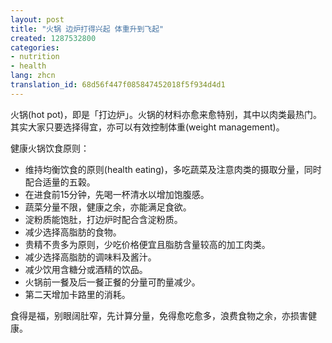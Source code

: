 ```yaml
---
layout: post
title: "火锅 边炉打得兴起 体重升到飞起"
created: 1287532800
categories:
- nutrition
- health
lang: zhcn
translation_id: 68d56f447f085847452018f5f934d4d1
---
```

<!--break-->
<p>火锅(hot pot)，即是「打边炉」。火锅的材料亦愈来愈特别，其中以肉类最热门。其实大家只要选择得宜，亦可以有效控制体重(weight management)。 </p>

<p>健康火锅饮食原则：</p>
<ul>
<li>维持均衡饮食的原则(health eating)，多吃蔬菜及注意肉类的摄取分量，同时配合适量的五榖。 </li>
<li>在进食前15分钟，先喝一杯清水以增加饱腹感。 </li>
<li>蔬菜分量不限，健康之余，亦能满足食欲。 </li>
<li>淀粉质能饱肚，打边炉时配合含淀粉质。 </li>
<li>减少选择高脂肪的食物。 </li>
<li>贵精不贵多为原则，少吃价格便宜且脂肪含量较高的加工肉类。 </li>
<li>减少选择高脂肪的调味料及酱汁。 </li>
<li>减少饮用含糖分或酒精的饮品。 </li>
<li>火锅前一餐及后一餐正餐的分量可酌量减少。 </li>
<li>第二天增加卡路里的消耗。 </li>
</ul>

<p>食得是福，别眼阔肚窄，先计算分量，免得愈吃愈多，浪费食物之余，亦损害健康。 </p>
